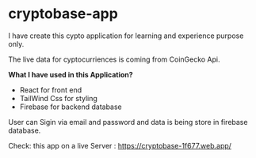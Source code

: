 # cryptobase-app

I have create this cypto application for learning and experience purpose only.

The live data for cyptocurriences is coming from CoinGecko Api.

<b> What I have used in this Application? </b>

- React for front end
- TailWind Css for styling
- Firebase for backend database

User can Sigin via email and password and data is being store in firebase database.

Check: this app on a live Server : https://cryptobase-1f677.web.app/ 
